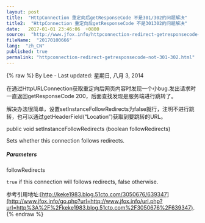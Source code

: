 ```yaml
---
layout: post
title:  "HttpConnection 重定向后getResponseCode 不是301/302的问题解决"
title2:  "HttpConnection 重定向后getResponseCode 不是301302的问题解决"
date:   2017-01-01 23:46:06  +0800
source:  "http://www.jfox.info/httpconnection-redirect-getresponsecode-not-301-302.html"
fileName:  "20170100666"
lang:  "zh_CN"
published: true
permalink: "httpconnection-redirect-getresponsecode-not-301-302.html"
---
```

{% raw %}
By Lee - Last updated: 星期日, 八月 3, 2014

在通过HttpURLConnection获取重定向后网页内容时发现一个小bug.发出请求时一直返回getResponseCode 200，后面查找发现是服务端进行跳转了。

解决办法很简单，设置setInstanceFollowRedirects为false就行，注明不进行跳转，也可以通过getHeaderField(“Location”)获取到要跳转的URL。

public void setInstanceFollowRedirects (boolean followRedirects)

Sets whether this connection follows redirects.

##### Parameters

followRedirects

`true` if this connection will follows redirects, false otherwise.

参考引用地址:[http://keke1983.blog.51cto.com/3050676/639347](http://www.jfox.info/go.php?url=http://www.jfox.info/url.php?url=http%3A%2F%2Fkeke1983.blog.51cto.com%2F3050676%2F639347).
{% endraw %}